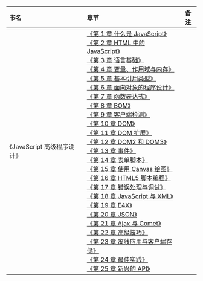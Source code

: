 |书名|章节|备注|
|:---|:--|:---:
《JavaScript 高级程序设计》|[《第 1 章 什么是 JavaScript》]()<br>[《第 2 章 HTML 中的 JavaScript》]()<br>[《第 3 章 语言基础》]()<br>[《第 4 章 变量、作用域与内存》]()<br>[《第 5 章 基本引用类型》]()<br>[《第 6 章 面向对象的程序设计》]()<br>[《第 7 章 函数表达式》]()<br>[《第 8 章 BOM》]()<br>[《第 9 章 客户端检测》]()<br>[《第 10 章 DOM》]()<br>[《第 11 章 DOM 扩展》]()<br>[《第 12 章 DOM2 和 DOM3》]()<br>[《第 13 章 事件》]()<br>[《第 14 章 表单脚本》]()<br>[《第 15 章 使用 Canvas 绘图》]()<br>[《第 16 章 HTML5 脚本编程》]()<br>[《第 17 章 错误处理与调试》]()<br>[《第 18 章 JavaScript 与 XML》]()<br>[《第 19 章 E4X》]()<br>[《第 20 章 JSON》]()<br>[《第 21 章 Ajax 与 Comet》]()<br>[《第 22 章 高级技巧》]()<br>[《第 23 章 离线应用与客户端存储》]()<br>[《第 24 章 最佳实践》]()<br>[《第 25 章 新兴的 API》]()<br>|

